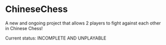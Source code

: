 # ChineseChess

A new and ongoing project that allows 2 players to fight against each other in Chinese Chess!

Current status: INCOMPLETE AND UNPLAYABLE
